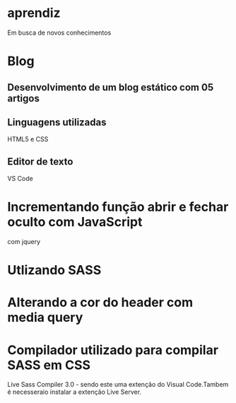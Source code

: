 # aprendiz
 Em busca de novos conhecimentos

# Blog
## Desenvolvimento de um blog estático com 05 artigos 

## Linguagens utilizadas
HTML5 e CSS

## Editor de texto
VS  Code

# Incrementando  função  abrir e fechar oculto com JavaScript
com jquery

#  Utlizando SASS 

# Alterando a cor do  header  com media  query

# Compilador utilizado para compilar SASS em CSS
Live Sass Compiler 3.0  - sendo este uma extenção do Visual Code.Tambem é necesseraio instalar a extenção Live Server.
